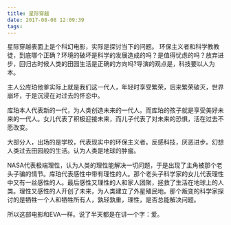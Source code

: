 ```yaml
---
title: 星际穿越
date: 2017-08-08 12:09:39
tags:
---
```

星际穿越表面上是个科幻电影，实际是探讨当下的问题。
环保主义者和科学教教徒，到底哪个正确？环境的破坏是科学的发展造成的吗？是值得忧虑的吗？放弃进步，回归古时候人类的田园生活是正确的方向吗?导演的观点是，科技要以人为本。

主人公库珀他爹实际上就是我们这一代人，年轻时享受繁荣，后来繁荣破灭，世界崩坏，于是沉浸在对过去的怀恋中。

库珀本人代表新的一代，为人类创造未来的一代人。而库珀的孩子就是享受美好未来的一代人。女儿代表了积极迎接未来，而儿子代表了对未来的恐惧，活在过去不愿改变。

大部分人，出场的是学校，代表现实中的环保主义者。反感科技，厌恶进步。幻想人类过去田园般的生活。认为人类是地球的肿瘤。

NASA代表极端理性，认为人类的理性能解决一切问题，于是出现了主角被那个老头子骗的情节。库珀代表感性中带有理性的人。那个老头子科学家的女儿代表理性中又有一丝感性的人。最后感性又理性的人和家人团聚，拯救了生活在地球上的人类。理性又感性的人开创了未来，为人类建立了外星殖民地。那个叛变的科学家探讨的是牺牲一个人和牺牲所有人，孰轻孰重，理性，是否总能解决问题。

所以这部电影和EVA一样。说了半天都是在讲一个字：爱。